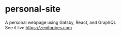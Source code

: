 # personal-site
A personal webpage using Gatsby, React, and GraphQL<br>
See it live https://zenitopires.com
